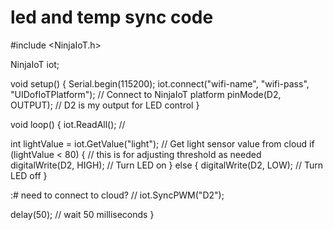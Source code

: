 # led and temp sync code

#include <NinjaIoT.h>

NinjaIoT iot;

void setup() {
  Serial.begin(115200);
  iot.connect("wifi-name", "wifi-pass", "UIDofIoTPlatform");   // Connect to NinjaIoT platform
  pinMode(D2, OUTPUT);    // D2 is my output for LED control
}

void loop() {
  iot.ReadAll();  //

  int lightValue = iot.GetValue("light");  // Get light sensor value from cloud 
  if (lightValue < 80) {      // this is for adjusting threshold as needed
    digitalWrite(D2, HIGH);    // Turn LED on
  } else {
    digitalWrite(D2, LOW);     // Turn LED off
  }

:# need to connect to cloud?
  // iot.SyncPWM("D2");

  delay(50);   // wait 50 milliseconds
}
